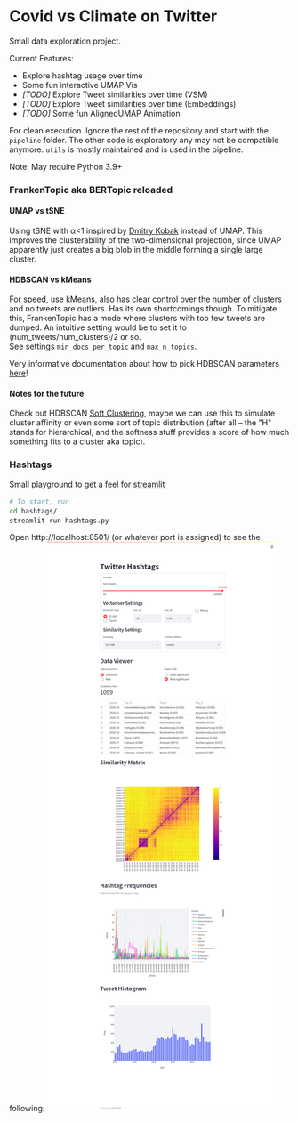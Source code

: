 # Covid vs Climate on Twitter

Small data exploration project.

Current Features:
* Explore hashtag usage over time
* Some fun interactive UMAP Vis
* _[TODO]_ Explore Tweet similarities over time (VSM)
* _[TODO]_ Explore Tweet similarities over time (Embeddings)
* _[TODO]_ Some fun AlignedUMAP Animation

For clean execution. Ignore the rest of the repository and start with the `pipeline` folder. 
The other code is exploratory any may not be compatible anymore. `utils` is mostly maintained
and is used in the pipeline.

Note: May require Python 3.9+

### FrankenTopic aka BERTopic reloaded
#### UMAP vs tSNE
Using tSNE with $\alpha$<1 inspired by [Dmitry Kobak](https://link.springer.com/content/pdf/10.1007%2F978-3-030-46150-8_8.pdf?error=cookies_not_supported&code=df72ccd2-a465-42be-9212-58c81f8c5af6) instead of UMAP. 
This improves the clusterability of the two-dimensional projection, since UMAP apparently just creates a big blob in the middle forming a single large cluster.

#### HDBSCAN vs kMeans
For speed, use kMeans, also has clear control over the number of clusters and no tweets are outliers.
Has its own shortcomings though. To mitigate this, FrankenTopic has a mode where clusters with too few tweets are dumped. 
An intuitive setting would be to set it to (num_tweets/num_clusters)/2 or so.  
See settings `min_docs_per_topic` and `max_n_topics`.

Very informative documentation about how to pick HDBSCAN parameters [here](https://hdbscan.readthedocs.io/en/latest/parameter_selection.html)!

#### Notes for the future
Check out HDBSCAN [Soft Clustering](https://hdbscan.readthedocs.io/en/latest/soft_clustering.html), maybe we can use this to simulate cluster affinity or even some sort of topic distribution (after all – the "H" stands for hierarchical, and the softness stuff provides a score of how much something fits to a cluster aka topic).

### Hashtags
Small playground to get a feel for [streamlit](https://docs.streamlit.io/)
```bash
# To start, run
cd hashtags/
streamlit run hashtags.py
```
Open http://localhost:8501/ (or whatever port is assigned) to see the following:
![](screenshots/hashtags_20211015.png)
